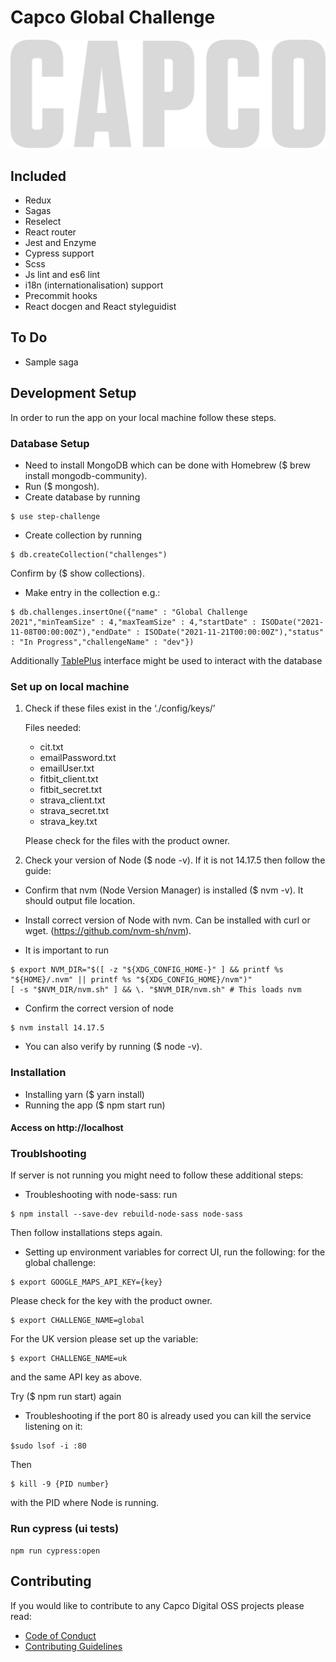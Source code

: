 # Capco Global Challenge
 
![Capco](https://github.com/capcodigital/.github/blob/master/assets/capco_logo.jpg)

## Included

* Redux
* Sagas
* Reselect
* React router
* Jest and Enzyme
* Cypress support
* Scss
* Js lint and es6 lint
* i18n (internationalisation) support
* Precommit hooks
* React docgen and React styleguidist

## To Do

* Sample saga

## Development Setup

 In order to run the app on your local machine follow these steps. 

 ### Database Setup

 - Need to install MongoDB which can be done with Homebrew ($ brew install mongodb-community). 
 - Run ($ mongosh).
 - Create database by running 
 ```
 $ use step-challenge
 ```
 - Create collection by running 
 ```
 $ db.createCollection("challenges")
 ```
Confirm by ($ show collections).

 - Make entry in the collection e.g.:
  ```
 $ db.challenges.insertOne({"name" : "Global Challenge 2021","minTeamSize" : 4,"maxTeamSize" : 4,"startDate" : ISODate("2021-11-08T00:00:00Z"),"endDate" : ISODate("2021-11-21T00:00:00Z"),"status" : "In Progress","challengeName" : "dev"})
```

 Additionally [TablePlus](https://tableplus.com) interface might be used to interact with the database 

### Set up on local machine
 
1.	Check if these files exist in the  ‘./config/keys/’

    Files needed: 
    -	cit.txt
    -   emailPassword.txt
    -	emailUser.txt
    -	fitbit_client.txt
    -   fitbit_secret.txt
    -	strava_client.txt
    -	strava_secret.txt
    -	strava_key.txt

    Please check for the files with the product owner.

2.	Check your version of Node ($ node -v). If it is not 14.17.5 then follow the guide:

- Confirm that nvm (Node Version Manager) is installed ($ nvm -v). It should output file location. 

- Install correct version of Node with nvm. Can be installed with curl or wget. (https://github.com/nvm-sh/nvm).  

- It is important to run 

```
$ export NVM_DIR="$([ -z "${XDG_CONFIG_HOME-}" ] && printf %s "${HOME}/.nvm" || printf %s "${XDG_CONFIG_HOME}/nvm")"
[ -s "$NVM_DIR/nvm.sh" ] && \. "$NVM_DIR/nvm.sh" # This loads nvm
```
- Confirm the correct version of node 
```
$ nvm install 14.17.5
```
- You can also verify by running ($ node -v).




### Installation

* Installing yarn ($ yarn install)
* Running the app ($ npm start run)
#### Access on http://localhost


### Troublshooting

If server is not running you might need to follow these additional steps: 

* Troubleshooting with node-sass: run 
```
$ npm install --save-dev rebuild-node-sass node-sass
```

Then follow installations steps again.

* Setting up environment variables for correct UI, run the following: 
for the global challenge: 
```
$ export GOOGLE_MAPS_API_KEY={key}
```

Please check for the key with the product owner.

```
$ export CHALLENGE_NAME=global
```
For the UK version please set up the variable: 
 
```
$ export CHALLENGE_NAME=uk
```
and the same API key as above.

Try ($ npm run start) again
 
* Troubleshooting if the port 80 is already used you can kill the service listening on it: 

```
$sudo lsof -i :80
```
Then 
```
$ kill -9 {PID number}
```
with the PID where Node is running.


### Run cypress (ui tests)

```
npm run cypress:open
```

## Contributing
 
If you would like to contribute to any Capco Digital OSS projects please read:
 
* [Code of Conduct](https://github.com/capcodigital/.github/blob/master/CODE_OF_CONDUCT.md)
* [Contributing Guidelines](https://github.com/capcodigital/.github/blob/master/CONTRIBUTING.md)
